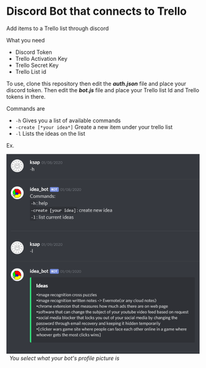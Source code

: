 # Discord Bot that connects to Trello


Add items to a Trello list through discord


What you need
* Discord Token 
* Trello Activation Key
* Trello Secret Key
* Trello List id

To use, clone this repository then edit the ***auth.json*** file and place your discord token. Then edit the ***bot.js*** file and place your Trello list Id and Trello tokens in there.

Commands are 
* `-h` Gives you a list of available commands 
* `-create [*your idea*]` Greate a new item under your trello list 
* `-l` Lists the ideas on the list 

Ex.

![alt-text](example.png)  &nbsp;
*You select what your bot's profile picture is*


